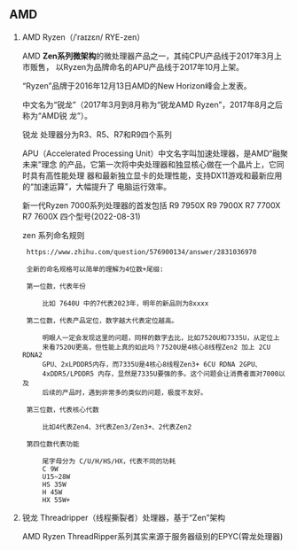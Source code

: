



## AMD

1. AMD Ryzen（/ˈraɪzɛn/ RYE-zen）

    AMD **Zen系列微架构**的微处理器产品之一，其纯CPU产品线于2017年3月上市贩售，
    以Ryzen为品牌命名的APU产品线于2017年10月上架。

    “Ryzen”品牌于2016年12月13日AMD的New Horizon峰会上发表。

    中文名为“锐龙”（2017年3月到8月称为“锐龙AMD Ryzen”，2017年8月之后称为“AMD锐
    龙”）。

    锐龙 处理器分为R3、R5、R7和R9四个系列


    APU（Accelerated Processing Unit）中文名字叫加速处理器，是AMD“融聚未来”理念
    的产品，它第一次将中央处理器和独显核心做在一个晶片上，它同时具有高性能处理
    器和最新独立显卡的处理性能，支持DX11游戏和最新应用的“加速运算”，大幅提升了
    电脑运行效率。

    新一代Ryzen 7000系列处理器的首发包括
        R9 7950X
        R9 7900X
        R7 7700X
        R7 7600X
    四个型号(2022-08-31)


    zen 系列命名规则

        https://www.zhihu.com/question/576900134/answer/2831036970

        全新的命名规格可以简单的理解为4位数+尾缀:

        第一位数，代表年份

            比如 7640U 中的7代表2023年，明年的新品则为8xxxx

        第二位数，代表产品定位，数字越大代表定位越高。

            明眼人一定会发现这里的问题，同样的数字去比，比如7520U和7335U，从定位上
            来看7520U更高，但性能上真的如此吗？7520U是4核心8线程Zen2 加上 2CU RDNA2
            GPU、2xLPDDR5内存，而7335U是4核心8线程Zen3+ 6CU RDNA 2GPU、
            4xDDR5/LPDDR5 内存，显然是7335U要强的多。这个问题会让消费者面对7000以及
            后续的产品时，遇到非常多的类似的问题，极度不友好。

        第三位数，代表核心代数

            比如4代表Zen4、3代表Zen3/Zen3+、2代表Zen2

        第四位数代表功能

            尾字母分为 C/U/H/HS/HX，代表不同的功耗
            C 9W
            U15~28W
            HS 35W
            H 45W
            HX 55W+

2. 锐龙 Threadripper（线程撕裂者）处理器，基于“Zen”架构

    AMD Ryzen ThreadRipper系列其实来源于服务器级别的EPYC(霄龙处理器)

